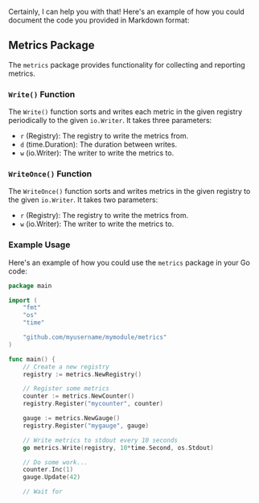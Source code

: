 Certainly, I can help you with that! Here's an example of how you could document the code you provided in Markdown format:

## Metrics Package

The `metrics` package provides functionality for collecting and reporting metrics.

### `Write()` Function

The `Write()` function sorts and writes each metric in the given registry periodically to the given `io.Writer`. It takes three parameters:

- `r` (Registry): The registry to write the metrics from.
- `d` (time.Duration): The duration between writes.
- `w` (io.Writer): The writer to write the metrics to.

### `WriteOnce()` Function

The `WriteOnce()` function sorts and writes metrics in the given registry to the given `io.Writer`. It takes two parameters:

- `r` (Registry): The registry to write the metrics from.
- `w` (io.Writer): The writer to write the metrics to.

### Example Usage

Here's an example of how you could use the `metrics` package in your Go code:

```go
package main

import (
    "fmt"
    "os"
    "time"

    "github.com/myusername/mymodule/metrics"
)

func main() {
    // Create a new registry
    registry := metrics.NewRegistry()

    // Register some metrics
    counter := metrics.NewCounter()
    registry.Register("mycounter", counter)

    gauge := metrics.NewGauge()
    registry.Register("mygauge", gauge)

    // Write metrics to stdout every 10 seconds
    go metrics.Write(registry, 10*time.Second, os.Stdout)

    // Do some work...
    counter.Inc(1)
    gauge.Update(42)

    // Wait for
